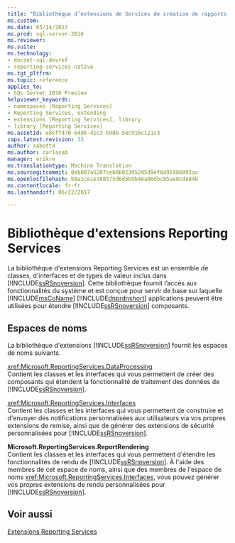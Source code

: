 ```yaml
---
title: "Bibliothèque d’extensions de Services de création de rapports | Documents Microsoft"
ms.custom: 
ms.date: 03/14/2017
ms.prod: sql-server-2016
ms.reviewer: 
ms.suite: 
ms.technology:
- docset-sql-devref
- reporting-services-native
ms.tgt_pltfrm: 
ms.topic: reference
applies_to:
- SQL Server 2016 Preview
helpviewer_keywords:
- namespaces [Reporting Services]
- Reporting Services, extending
- extensions [Reporting Services], library
- library [Reporting Services]
ms.assetid: e8eff470-64d6-41c3-b98b-5ec916c121c3
caps.latest.revision: 33
author: sabotta
ms.author: carlasab
manager: erikre
ms.translationtype: Machine Translation
ms.sourcegitcommit: 0eb007a5207ceb0b023952d5d9ef6d95986092ac
ms.openlocfilehash: b9a1ce1e388575d6d5b9b46a00dbc85ae8cde84b
ms.contentlocale: fr-fr
ms.lasthandoff: 06/22/2017

---
```

# <a name="reporting-services-extension-library"></a>Bibliothèque d'extensions Reporting Services
  La bibliothèque d'extensions Reporting Services est un ensemble de classes, d'interfaces et de types de valeur inclus dans [!INCLUDE[ssRSnoversion](../../includes/ssrsnoversion-md.md)]. Cette bibliothèque fournit l’accès aux fonctionnalités du système et est conçue pour servir de base sur laquelle [!INCLUDE[msCoName](../../includes/msconame-md.md)] [!INCLUDE[dnprdnshort](../../includes/dnprdnshort-md.md)] applications peuvent être utilisées pour étendre [!INCLUDE[ssRSnoversion](../../includes/ssrsnoversion-md.md)] composants.  
  
## <a name="namespaces"></a>Espaces de noms  
 La bibliothèque d'extensions [!INCLUDE[ssRSnoversion](../../includes/ssrsnoversion-md.md)] fournit les espaces de noms suivants.  
  
 <xref:Microsoft.ReportingServices.DataProcessing>  
 Contient les classes et les interfaces qui vous permettent de créer des composants qui étendent la fonctionnalité de traitement des données de [!INCLUDE[ssRSnoversion](../../includes/ssrsnoversion-md.md)].  
  
 <xref:Microsoft.ReportingServices.Interfaces>  
 Contient les classes et les interfaces qui vous permettent de construire et d'envoyer des notifications personnalisées aux utilisateurs via vos propres extensions de remise, ainsi que de générer des extensions de sécurité personnalisées pour [!INCLUDE[ssRSnoversion](../../includes/ssrsnoversion-md.md)].  
  
 **Microsoft.ReportingServices.ReportRendering**  
 Contient les classes et les interfaces qui vous permettent d'étendre les fonctionnalités de rendu de [!INCLUDE[ssRSnoversion](../../includes/ssrsnoversion-md.md)]. À l'aide des membres de cet espace de noms, ainsi que des membres de l'espace de noms <xref:Microsoft.ReportingServices.Interfaces>, vous pouvez générer vos propres extensions de rendu personnalisées pour [!INCLUDE[ssRSnoversion](../../includes/ssrsnoversion-md.md)].  
  
## <a name="see-also"></a>Voir aussi  
 [Extensions Reporting Services](../../reporting-services/extensions/reporting-services-extensions.md)  
  
  
